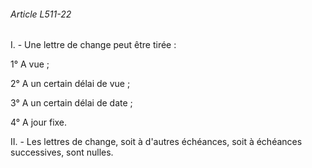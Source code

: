 ###### Article L511-22

I. - Une lettre de change peut être tirée :

1° A vue ;

2° A un certain délai de vue ;

3° A un certain délai de date ;

4° A jour fixe.

II. - Les lettres de change, soit à d'autres échéances, soit à échéances successives, sont nulles.

